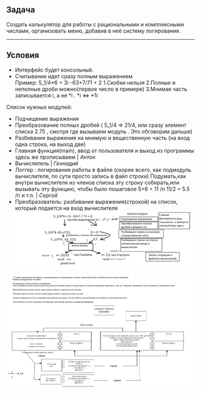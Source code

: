 ## Задача
Создать калькулятор для работы с рациональными и комплексными числами, организовать меню, добавив в неё систему логирования.


***
## Условия
- Интерфейс будет консольный.
- Считывание идет сразу полным выражением  
Пример: 5_1/4*6 + 3i -63+7/71 + 2
    1.Скобки нельзя
    2.Полные и неполные дроби можно(первое число в примере)
    3.Мнимая часть записывается i, а не *i . *i <=> *1i

Список нужных модулей:
- Подчищение выражения
- Преобразование полных дробей ( 5_1/4 => 21/4, или сразу элемент списка 2.75 , смотря где вызываем модуль . Это обговорим дальше)
- Разбивание выражения на мнимую и вещественную часть (на вход одна строка, на выход две)
- Главная функция(main), ввод от пользователя и выход из программы здесь же прописываем | *Антон*
- Вычислитель | *Геннадий*
- Логгер : логирование работы в файле (скорее всего, как подмодуль вычислителя, по сути просто запись в файл строки)
Подумать,как внутри вычислителя из членов списка эту строку собирать,или вызывать эту функцию, чтобы было пошаговое 5+6 = 11 /n 11/2 = 5.5 /n и т.п. | *Сергей* 
- Преобразователь: разбивание выражения(строкой) на список, который подается на вход вычислителя
![По результатам субботы](calc_meet2.png)




![Первая встреча](Calcul.drawio.png) 
 

 
